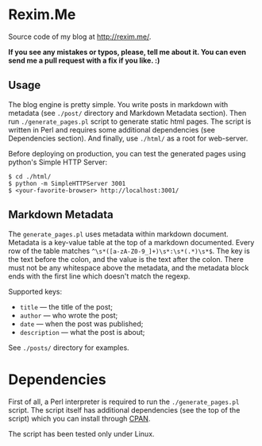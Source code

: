 # Rexim.Me #

Source code of my blog at <http://rexim.me/>.

**If you see any mistakes or typos, please, tell me about it. You can
  even send me a pull request with a fix if you like. :)**

## Usage ##

The blog engine is pretty simple. You write posts in markdown with
metadata (see `./post/` directory and Markdown Metadata
section). Then run `./generate_pages.pl` script to generate static
html pages. The script is written in Perl and requires some additional
dependencies (see Dependencies section). And finally, use `./html/` as
a root for web-server.

Before deploying on production, you can test the generated pages using
python's Simple HTTP Server:

    $ cd ./html/
    $ python -m SimpleHTTPServer 3001
    $ <your-favorite-browser> http://localhost:3001/

## Markdown Metadata ##

The `generate_pages.pl` uses metadata within markdown
document. Metadata is a key-value table at the top of a markdown
documented. Every row of the table matches
`^\s*([a-zA-Z0-9_]+)\s*:\s*(.*)\s*$`. The key is the text before the
colon, and the value is the text after the colon. There must not be
any whitespace above the metadata, and the metadata block ends with
the first line which doesn't match the regexp.

Supported keys:
* `title` &mdash; the title of the post;
* `author` &mdash; who wrote the post;
* `date` &mdash; when the post was published;
* `description` &mdash; what the post is about;

See `./posts/` directory for examples.

# Dependencies #

First of all, a Perl interpreter is required to run the
`./generate_pages.pl` script. The script itself has additional
dependencies (see the top of the script) which you can install through
[CPAN](http://www.cpan.org/).

The script has been tested only under Linux.
